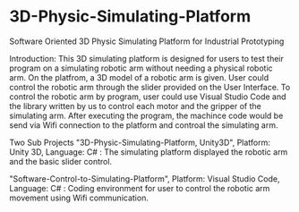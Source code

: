 # 3D-Physic-Simulating-Platform
Software Oriented 3D Physic Simulating Platform for Industrial Prototyping

Introduction: This 3D simulating platform is designed for users to test their program on a simulating robotic arm without needing a physical robotic arm. On the platfrom, a 3D model of a robotic arm is given. User could control the robotic arm through the slider provided on the User Interface. To control the robotic arm by program, user could use Visual Studio Code and the library written by us to control each motor and the gripper of the simulating arm. After executing the program, the machince code would be send via Wifi connection to the platform and controal the simulating arm.

Two Sub Projects
"3D-Physic-Simulating-Platform, Unity3D",   Platform: Unity 3D,           Language: C# : 
The simulating platform displayed the robotic arm and the basic slider control.

"Software-Control-to-Simulating-Platform",  Platform: Visual Studio Code, Language: C# : 
Coding environment for user to control the robotic arm movement using Wifi communication.
                                            

